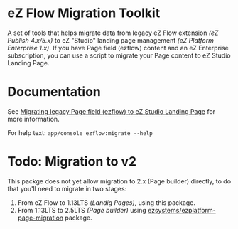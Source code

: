 # eZ Flow Migration Toolkit
A set of tools that helps migrate data from legacy eZ Flow extension _(eZ Publish 4.x/5.x)_ to eZ "Studio" landing page management _(eZ Platform Enterprise 1.x)_. If you have Page field (ezflow) content and an eZ Enterprise subscription, you can use a script to migrate your Page content to eZ Studio Landing Page.

# Documentation
See [Migrating legacy Page field (ezflow) to eZ Studio Landing Page](https://doc.ezplatform.com/en/1.13/migrating/migrating_from_ez_publish_platform/#migrating-legacy-page-field-ezflow-to-new-page-enterprise) for more information.

For help text: `app/console ezflow:migrate --help`

# Todo: Migration to v2

This packge does not yet allow migration to 2.x (Page builder) directly, to do that you'll need to migrate in two stages:
1. From eZ Flow to 1.13LTS _(Landig Pages)_, using this package.
2. From 1.13LTS to 2.5LTS _(Page builder)_ using [ezsystems/ezplatform-page-migration](https://github.com/ezsystems/ezplatform-page-migration) package.
